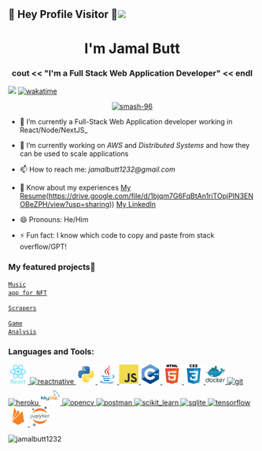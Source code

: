 ## :rainbow: Hey Profile Visitor :eyes:<img src="https://raw.githubusercontent.com/iampavangandhi/iampavangandhi/master/gifs/Hi.gif" width="30px">

<h1 align="center">I'm Jamal Butt</h1>
<h3 align="center">cout << "I'm a Full Stack Web Application Developer" << endl </h3>

![](https://komarev.com/ghpvc/?username=smash-96&label=PROFILE+VIEWS)
[![wakatime](https://wakatime.com/badge/user/7f42371f-1ba7-4411-acb9-a15f709b17d3.svg)](https://wakatime.com/@7f42371f-1ba7-4411-acb9-a15f709b17d3)

<p align="center"> <a href="https://github.com/ryo-ma/github-profile-trophy"><img src="https://github-profile-trophy.vercel.app/?username=smash-96" alt="smash-96" /></a> </p>

<!--
*jamalbutt1232/jamalbutt1232* is a ✨ special ✨ repository because its `README.md` (this file) appears on your GitHub profile.

Here are some ideas to get you started:-->

- 🔭 I’m currently a Full-Stack Web Application developer working in React/Node/NextJS_

- 🌱 I’m currently working on _AWS_ and _Distributed Systems_ and how they can be used to scale applications

- 📫 How to reach me: _jamalbutt1232@gmail.com_

- 📄 Know about my experiences [My Resume](https://docs.google.com/document/d/14eV6cUrk55osCQbI6wqvJEJh1mv2lQ1wZqPiE4Gv1L8/edit?usp=sharing)(https://drive.google.com/file/d/1bjqm7G6FqBtAn1riTOpjPIN3ENOBeZPH/view?usp=sharing)) [My LinkedIn](https://www.linkedin.com/in/jamal-butt-b8a283194/)

- 😄 Pronouns: He/Him

- ⚡ Fun fact: I know which code to copy and paste from stack overflow/GPT!

### My featured projects:rocket:

<code>[Music app for NFT](https://github.com/jamalbutt1232/finay-music)</code>

<code>[Scrapers](https://github.com/smash-96/Scrapers)</code> 

<code>[Game Analysis](https://github.com/smash-96/Games-Analysis)</code>


<h3 align="left">Languages and Tools:</h3>
<p align="left"> <a href="https://reactjs.org/" target="_blank"> <img src="https://raw.githubusercontent.com/devicons/devicon/master/icons/react/react-original-wordmark.svg" alt="react" width="40" height="40"/> </a> <a href="https://reactnative.dev/" target="_blank"> <img src="https://reactnative.dev/img/header_logo.svg" alt="reactnative" width="40" height="40"/> </a> <a href="https://www.python.org" target="_blank"> <img src="https://raw.githubusercontent.com/devicons/devicon/master/icons/python/python-original.svg" alt="python" width="40" height="40"/> </a> <a href="https://www.java.com" target="_blank"> <img src="https://raw.githubusercontent.com/devicons/devicon/master/icons/java/java-original.svg" alt="java" width="40" height="40"/> </a> <a href="https://developer.mozilla.org/en-US/docs/Web/JavaScript" target="_blank"> <img src="https://raw.githubusercontent.com/devicons/devicon/master/icons/javascript/javascript-original.svg" alt="javascript" width="40" height="40"/> </a> <a href="https://www.w3schools.com/cpp/" target="_blank"> <img src="https://raw.githubusercontent.com/devicons/devicon/master/icons/cplusplus/cplusplus-original.svg" alt="cplusplus" width="40" height="40"/> </a> <a href="https://www.w3.org/html/" target="_blank"> <img src="https://raw.githubusercontent.com/devicons/devicon/master/icons/html5/html5-original-wordmark.svg" alt="html5" width="40" height="40"/> </a> <a href="https://www.w3schools.com/css/" target="_blank"> <img src="https://raw.githubusercontent.com/devicons/devicon/master/icons/css3/css3-original-wordmark.svg" alt="css3" width="40" height="40"/> </a> <a href="https://www.docker.com/" target="_blank"> <img src="https://raw.githubusercontent.com/devicons/devicon/master/icons/docker/docker-original-wordmark.svg" alt="docker" width="40" height="40"/> </a> <a href="https://git-scm.com/" target="_blank"> <img src="https://www.vectorlogo.zone/logos/git-scm/git-scm-icon.svg" alt="git" width="40" height="40"/> </a> <a href="https://heroku.com" target="_blank"> <img src="https://www.vectorlogo.zone/logos/heroku/heroku-icon.svg" alt="heroku" width="40" height="40"/> </a> <a href="https://www.mysql.com/" target="_blank"> <img src="https://raw.githubusercontent.com/devicons/devicon/master/icons/mysql/mysql-original-wordmark.svg" alt="mysql" width="40" height="40"/> </a> <a href="https://opencv.org/" target="_blank"> <img src="https://www.vectorlogo.zone/logos/opencv/opencv-icon.svg" alt="opencv" width="40" height="40"/> </a> <a href="https://postman.com" target="_blank"> <img src="https://www.vectorlogo.zone/logos/getpostman/getpostman-icon.svg" alt="postman" width="40" height="40"/> </a> <a href="https://scikit-learn.org/" target="_blank"> <img src="https://upload.wikimedia.org/wikipedia/commons/0/05/Scikit_learn_logo_small.svg" alt="scikit_learn" width="40" height="40"/> </a> <a href="https://www.sqlite.org/" target="_blank"> <img src="https://www.vectorlogo.zone/logos/sqlite/sqlite-icon.svg" alt="sqlite" width="40" height="40"/> </a> <a href="https://www.tensorflow.org" target="_blank"> <img src="https://www.vectorlogo.zone/logos/tensorflow/tensorflow-icon.svg" alt="tensorflow" width="40" height="40"/> </a> <a href="https://firebase.google.com/" target="_blank"> <img src="https://raw.githubusercontent.com/devicons/devicon/master/icons/firebase/firebase-plain.svg" alt="firebase" width="40" height="40"/> </a> <a href="https://jupyter.org/" target="_blank"> <img src="https://raw.githubusercontent.com/devicons/devicon/master/icons/jupyter/jupyter-original-wordmark.svg" alt="jupyter" width="40" height="40"/> </a> </p>

<p><img align="left" src="https://github-readme-stats.vercel.app/api?username=jamalbutt1232&show_icons=true&locale=en" alt="jamalbutt1232" /></p>
